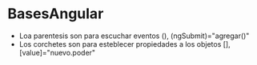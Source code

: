# BasesAngular

- Loa parentesis son para escuchar eventos (), (ngSubmit)="agregar()"
- Los corchetes son para esteblecer propiedades a los objetos [], [value]="nuevo.poder"
